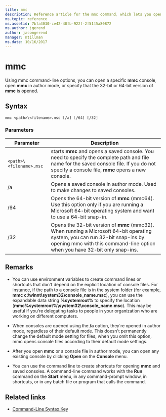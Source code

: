 ```yaml
---
title: mmc
description: Reference article for the mmc command, which lets you open a specific mmc console, open mmc in author mode, or specify to open the 32-bit or 64-bit version of mmc.
ms.topic: reference
ms.assetid: 7bfa4030-ce42-40fb-922f-2f5145a80872
ms.author: jgerend
author: jasongerend
manager: mtillman
ms.date: 10/16/2017
---
```


# mmc



Using mmc command-line options, you can open a specific **mmc** console, open **mmc** in author mode, or specify that the 32-bit or 64-bit version of **mmc** is opened.

## Syntax

```
mmc <path>\<filename>.msc [/a] [/64] [/32]
```

### Parameters

| Parameter | Description |
| --------- | ----------- |
| `<path>\<filename>.msc` | starts **mmc** and opens a saved console. You need to specify the complete path and file name for the saved console file. If you do not specify a console file, **mmc** opens a new console. |
| /a | Opens a saved console in author mode.  Used to make changes to saved consoles. |
| /64 | Opens the 64-bit version of **mmc** (mmc64). Use this option only if you are running a Microsoft 64-bit operating system and want to use a 64-bit snap-in. |
| /32 | Opens the 32-bit version of **mmc** (mmc32). When running a Microsoft 64-bit operating system, you can run 32-bit snap-ins by opening mmc with this command-line option when you have 32-bit only snap-ins. |

## Remarks

- You can use environment variables to create command lines or shortcuts that don't depend on the explicit location of console files. For instance, if the path to a console file is in the system folder (for example, **mmc c:\winnt\system32\console_name.msc**), you can use the expandable data string **%systemroot%** to specify the location (**mmc%systemroot%\system32\console_name.msc**). This may be useful if you're delegating tasks to people in your organization who are working on different computers.

- When consoles are opened using the **/a** option, they're opened in author mode, regardless of their default mode. This doesn't permanently change the default mode setting for files; when you omit this option, mmc opens console files according to their default mode settings.

- After you open **mmc** or a console file in author mode, you can open any existing console by clicking **Open** on the **Console** menu.

- You can use the command line to create shortcuts for opening **mmc** and saved consoles. A command-line command works with the **Run** command on the **Start** menu, in any command-prompt window, in shortcuts, or in any batch file or program that calls the command.

## Related links

- [Command-Line Syntax Key](command-line-syntax-key.md)
